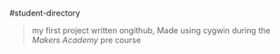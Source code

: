 #student-directory

> my first project written ongithub, Made using cygwin during the *Makers Academy* pre course 
